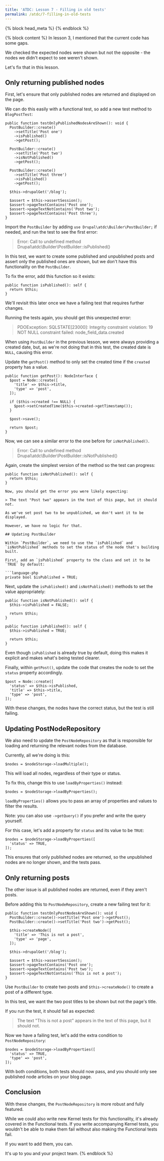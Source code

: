 ```yaml
---
title: 'ATDC: Lesson 7 - Filling in old tests'
permalink: /atdc/7-filling-in-old-tests
---
```


{% block head_meta %}
<meta name="robots" content="noindex">
{% endblock %}

{% block content %}
In lesson 3, I mentioned that the current code has some gaps.

We checked the expected nodes were shown but not the opposite - the nodes we didn't expect to see weren't shown.

Let's fix that in this lesson.

## Only returning published nodes

First, let's ensure that only published nodes are returned and displayed on the page.

We can do this easily with a functional test, so add a new test method to `BlogPostTest`:

```language-php
public function testOnlyPublishedNodesAreShown(): void {
  PostBuilder::create()
    ->setTitle('Post one')
    ->isPublished()
    ->getPost();

  PostBuilder::create()
    ->setTitle('Post two')
    ->isNotPublished()
    ->getPost();

  PostBuilder::create()
    ->setTitle('Post three')
    ->isPublished()
    ->getPost();

  $this->drupalGet('/blog');

  $assert = $this->assertSession();
  $assert->pageTextContains('Post one');
  $assert->pageTextNotContains('Post two');
  $assert->pageTextContains('Post three');
}
```

Import the `PostBuilder` by adding `use Drupal\atdc\Builder\PostBuilder;` if needed, and run the test to see the first error:

> Error: Call to undefined method Drupal\atdc\Builder\PostBuilder::isPublished()

In this test, we want to create some published and unpublished posts and assert only the published ones are shown, but we don't have this functionality on the `PostBuilder`.

To fix the error, add this function so it exists:

```language-php
public function isPublished(): self {
  return $this;
}
```

We'll revisit this later once we have a failing test that requires further changes.

Running the tests again, you should get this unexpected error:

> PDOException: SQLSTATE[23000]: Integrity constraint violation: 19 NOT NULL constraint failed: node_field_data.created

When using `PostBuilder` in the previous lesson, we were always providing a created date, but, as we're not doing that in this test, the created date is `NULL`, causing this error.

Update the `getPost()` method to only set the created time if the `created` property has a value.

```language-php
public function getPost(): NodeInterface {
  $post = Node::create([
    'title' => $this->title,
    'type' => 'post',
  ]);

  if ($this->created !== NULL) {
    $post->setCreatedTime($this->created->getTimestamp());
  }

  $post->save();

  return $post;
}
```

Now, we can see a similar error to the one before for `isNotPublished()`.

> Error: Call to undefined method Drupal\atdc\Builder\PostBuilder::isNotPublished()

Again, create the simplest version of the method so the test can progress:

```language-php
public function isNotPublished(): self {
  return $this;
}

Now, you should get the error you were likely expecting:

> The text "Post two" appears in the text of this page, but it should not.

As we've set post two to be unpublished, we don't want it to be displayed.

However, we have no logic for that.

## Updating PostBuilder

Within `PostBuilder`, we need to use the `isPublished` and `isNotPublished` methods to set the status of the node that's building built.

First, add an `isPublished` property to the class and set it to be `TRUE` by default:

```language-php
private bool $isPublished = TRUE;
```

Next, update the `isPublished()` and `isNotPublished()` methods to set the value appropriately:

```language-php
public function isNotPublished(): self {
  $this->isPublished = FALSE;

  return $this;
}

public function isPublished(): self {
  $this->isPublished = TRUE;

  return $this;
}
```

Even though `isPublished` is already true by default, doing this makes it explicit and makes what's being tested clearer.

Finally, within `getPost()`, update the code that creates the node to set the `status` property accordingly.

```language-php
$post = Node::create([
  'status' => $this->isPublished,
  'title' => $this->title,
  'type' => 'post',
]);
```

With these changes, the nodes have the correct status, but the test is still failing.

## Updating PostNodeRepository

We also need to update the `PostNodeRepository` as that is responsible for loading and returning the relevant nodes from the database.

Currently, all we're doing is this:

```language-php
$nodes = $nodeStorage->loadMultiple();
```

This will load all nodes, regardless of their type or status.

To fix this, change this to use `loadByProperties()` instead:

```language-php
$nodes = $nodeStorage->loadByProperties();
```

`loadByProperties()` allows you to pass an array of properties and values to filter the results.

Note: you can also use `->getQuery()` if you prefer and write the query yourself.

For this case, let's add a property for `status` and its value to be `TRUE`:

```language-php
$nodes = $nodeStorage->loadByProperties([
  'status' => TRUE,
]);
```

This ensures that only published nodes are returned, so the unpublished nodes are no longer shown, and the tests pass.

## Only returning posts

The other issue is all published nodes are returned, even if they aren't posts.

Before adding this to `PostNodeRepository`, create a new failing test for it:

```language-php
public function testOnlyPostNodesAreShown(): void {
  PostBuilder::create()->setTitle('Post one')->getPost();
  PostBuilder::create()->setTitle('Post two')->getPost();

  $this->createNode([
    'title' => 'This is not a post',
    'type' => 'page',
  ]);

  $this->drupalGet('/blog');

  $assert = $this->assertSession();
  $assert->pageTextContains('Post one');
  $assert->pageTextContains('Post two');
  $assert->pageTextNotContains('This is not a post');
}
```

Use `PostBuilder` to create two posts and `$this->createNode()` to create a post of a different type.

In this test, we want the two post titles to be shown but not the page's title.

If you run the test, it should fail as expected:

> The text "This is not a post" appears in the text of this page, but it should not.

Now we have a failing test, let's add the extra condition to `PostNodeRepository`:

```language-php
$nodes = $nodeStorage->loadByProperties([
  'status' => TRUE,
  'type' => 'post',
]);
```

With both conditions, both tests should now pass, and you should only see published node articles on your blog page.

## Conclusion

With these changes, the `PostNodeRepository` is more robust and fully featured.

While we could also write new Kernel tests for this functionality, it's already covered in the Functional tests. If you write accompanying Kernel tests, you wouldn't be able to make them fail without also making the Functional tests fail.

If you want to add them, you can.

It's up to you and your project team.
{% endblock %}
